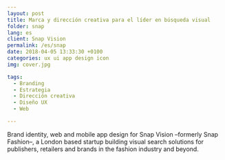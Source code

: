 ```yaml
---
layout: post
title: Marca y dirección creativa para el líder en búsqueda visual
folder: snap
lang: es
client: Snap Vision
permalink: /es/snap
date: 2018-04-05 13:33:30 +0100
categories: ux ui app design icon
img: cover.jpg

tags:
  - Branding
  - Estrategia
  - Dirección creativa
  - Diseño UX
  - Web

---
```


Brand identity, web and mobile app design for Snap Vision –formerly Snap Fashion–, a London based startup building visual search solutions for publishers, retailers and brands in the fashion industry and beyond.
